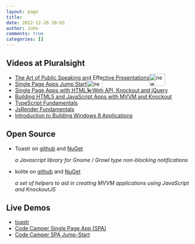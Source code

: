 ```yaml
---
layout: page
title: 
date: 2012-12-26 20:03
author: John
comments: true
categories: []
---
```

<h2>Videos at Pluralsight</h2>
<ul>
        <li><a href="http://jpapa.me/artspeaking" target="_blank">The Art of Public Speaking and Effective Presentations</a><img class=" wp-image-12011 alignnone" style="border: 0px; position: absolute; margin: -2px 0 0 0;" alt="new" src="http://images.johnpapa.net/wp-content/uploads/2012/12/new.png" width="42" height="33" /></li>
        <li><a href="http://jpapa.me/spajsps" target="_blank">Single Page Apps Jump Start</a><img class=" wp-image-12011 alignnone" style="border: 0px; position: absolute; margin: -2px 0 0 0;" alt="new" src="http://images.johnpapa.net/wp-content/uploads/2012/12/new.png" width="42" height="33" /></li>
	<li><a href="http://jpapa.me/spaps" target="_blank">Single Page Apps with HTML5, Web API, Knockout and jQuery</a></li>
	<li><a href="http://jpapa.me/komvvm" target="_blank">Building HTML5 and JavaScript Apps with MVVM and Knockout</a></li>
	<li><a href="http://jpapa.me/typescript101" target="_blank">TypeScript Fundamentals</a></li>
	<li><a href="http://jpapa.me/jsrenderps" target="_blank">JsRender Fundamentals</a></li>
	<li><a href="http://jpapa.me/Win8IntroPS" target="_blank">Introduction to Building Windows 8 Applications</a></li>
</ul>

<h2>Open Source</h2>
<ul>
<li>Toastr on <a href="https://github.com/CodeSeven/toastr" target="_blank">github</a> and <a href="http://nuget.org/packages/toastr" target="_blank">NuGet</a><p><em>a Javascript library for Gnome / Growl type non-blocking notifications</em></p></li>
<li>kolite on <a href="https://github.com/CodeSeven/kolite" target="_blank">github</a> and <a href="http://nuget.org/packages/kolite" target="_blank">NuGet</a><p><em>a set of helpers to aid in creating MVVM applications using JavaScript and KnockoutJS</em></p></li>
</ul>

<h2>Live Demos</h2>
<ul>
<li><a href="http://codeseven.github.com/toastr" target="_blank">toastr</a></li>
<li><a href="http://codecamperdemo.sitecloud.cytanium.com" target="_blank">Code Camper Single Page App (SPA)</a></li>
<li><a href="http://jpapa.me/ccjsdemo" target="_blank">Code Camper SPA Jump-Start</a></li>
</ul>
